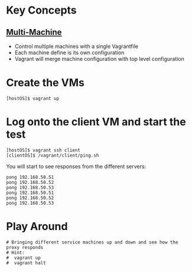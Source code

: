 # Key Concepts

## [Multi-Machine](http://docs.vagrantup.com/v2/multi-machine/index.html)
* Control multiple machines with a single Vagrantfile
* Each machine define is its own configuration
* Vagrant will merge machine configuration with top level configuration

# Create the VMs

    [hostOS]$ vagrant up
    
# Log onto the client VM and start the test

    [hostOS]$ vagrant ssh client
    [clientOS]$ /vagrant/client/ping.sh
    
You will start to see responses from the different servers:

    pong 192.168.50.51
    pong 192.168.50.52
    pong 192.168.50.53
    pong 192.168.50.51
    pong 192.168.50.52
    pong 192.168.50.53
    
# Play Around

    # Bringing different service machines up and down and see how the proxy responds
    # Hint: 
    #  vagrant up
    #  vagrant halt